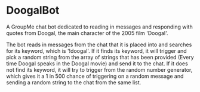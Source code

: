 # DoogalBot

A GroupMe chat bot dedicated to reading in messages and responding with quotes from Doogal, the main character of the 2005 film 'Doogal'.

The bot reads in messages from the chat that it is placed into and searches for its keyword, which is '!doogal'. If it finds its keyword, it will trigger and pick a random string from the array of strings that has been provided (Every time Doogal speaks in the Doogal movie) and send it to the chat. If it does not find its keyword, it will try to trigger from the random number generator, which gives it a 1 in 500 chance of triggering on a random message and sending a random string to the chat from the same list.
